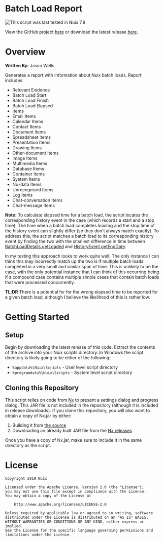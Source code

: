 Batch Load Report
=================

![This script was last tested in Nuix 7.8](https://img.shields.io/badge/Script%20Tested%20in%20Nuix-7.8-green.svg)

View the GitHub project [here](https://github.com/Nuix/Batch-Load-Report) or download the latest release [here](https://github.com/Nuix/Batch-Load-Report/releases).

# Overview

**Written By:** Jason Wells

Generates a report with information about Nuix batch loads.  Report includes:

- Relevant Evidence 
- Batch Load Start 
- Batch Load Finish 
- Batch Load Elapsed 
- Items 
- Email Items 
- Calendar Items 
- Contact Items 
- Document Items 
- Spreadsheet Items 
- Presentation Items 
- Drawing Items 
- Other-document Items 
- Image Items 
- Multimedia Items 
- Database Items 
- Container Items 
- System Items 
- No-data Items 
- Unrecognised Items 
- Log Items 
- Chat-conversation Items 
- Chat-message Items

**Note:** To calculate elapsed time for a batch load, the script locates the corresponding history event in the case (which records a start and a stop time).  The time when a batch load completes loading and the stop time of the history event can slightly differ (so they don't always match exactly).  To address this, the script matches a batch load to its corresponding history event by finding the two with the smallest difference in time between [BatchLoadDetails.getLoaded](https://download.nuix.com/releases/desktop/stable/docs/en/scripting/api/nuix/BatchLoadDetails.html#getLoaded--) and [HistoryEvent.getEndDate](https://download.nuix.com/releases/desktop/stable/docs/en/scripting/api/nuix/HistoryEvent.html#getEndDate--).

In my testing this approach looks to work quite well.  The only instance I can think this may incorrectly match up the two is if multiple batch loads completed in a very small and similar span of time.  This is unlikely to be the case, with the only potential instance that I can think of this occurring being if a compound case contains multiple simple cases that contain batch loads that were processed concurrently.

**TL;DR** There is a potential for for the wrong elapsed time to be reported for a given batch load, although I believe the likelihood of this is rather low.

# Getting Started

## Setup

Begin by downloading the latest release of this code.  Extract the contents of the archive into your Nuix scripts directory.  In Windows the script directory is likely going to be either of the following:

- `%appdata%\Nuix\Scripts` - User level script directory
- `%programdata%\Nuix\Scripts` - System level script directory

## Cloning this Repository

This script relies on code from [Nx](https://github.com/Nuix/Nx) to present a settings dialog and progress dialog.  This JAR file is not included in the repository (although it is included in release downloads).  If you clone this repository, you will also want to obtain a copy of Nx.jar by either:
1. Building it from [the source](https://github.com/Nuix/Nx)
2. Downloading an already built JAR file from the [Nx releases](https://github.com/Nuix/Nx/releases)

Once you have a copy of Nx.jar, make sure to include it in the same directory as the script.

# License

```
Copyright 2019 Nuix

Licensed under the Apache License, Version 2.0 (the "License");
you may not use this file except in compliance with the License.
You may obtain a copy of the License at

    http://www.apache.org/licenses/LICENSE-2.0

Unless required by applicable law or agreed to in writing, software
distributed under the License is distributed on an "AS IS" BASIS,
WITHOUT WARRANTIES OR CONDITIONS OF ANY KIND, either express or implied.
See the License for the specific language governing permissions and
limitations under the License.
```